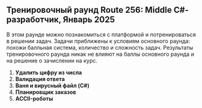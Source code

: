 ## Тренировочный раунд Route 256: Middle C#-разработчик, Январь 2025

В этом раунде можно познакомиться с платформой и потренироваться в решении задач. Задачи приближены к условиям основного раунда: похожи балльная система, количество и сложность задач. Результаты тренировочного раунда никак не влияют на баллы основного раунда и на решение о зачислении на курс.

1. **Удалить цифру из числа**
2. **Валидация ответа**
3. **Ваня и вирусный файл (C#)**
4. **Планировщик заказов**
5. **ACCII-роботы**
